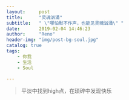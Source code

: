 ```yaml
---
layout:     post
title:      "灵魂汹涌"
subtitle:   " \"哪怕默不作声，也能见灵魂汹涌\" "
date:       2019-02-04 14:46:23
author:     "Reno"
header-img: "img/post-bg-soul.jpg"
catalog: true
tags:
    - 你我
    - 生活
    - Soul

---
```


> 平淡中找到high点，在琐碎中发现快乐



































